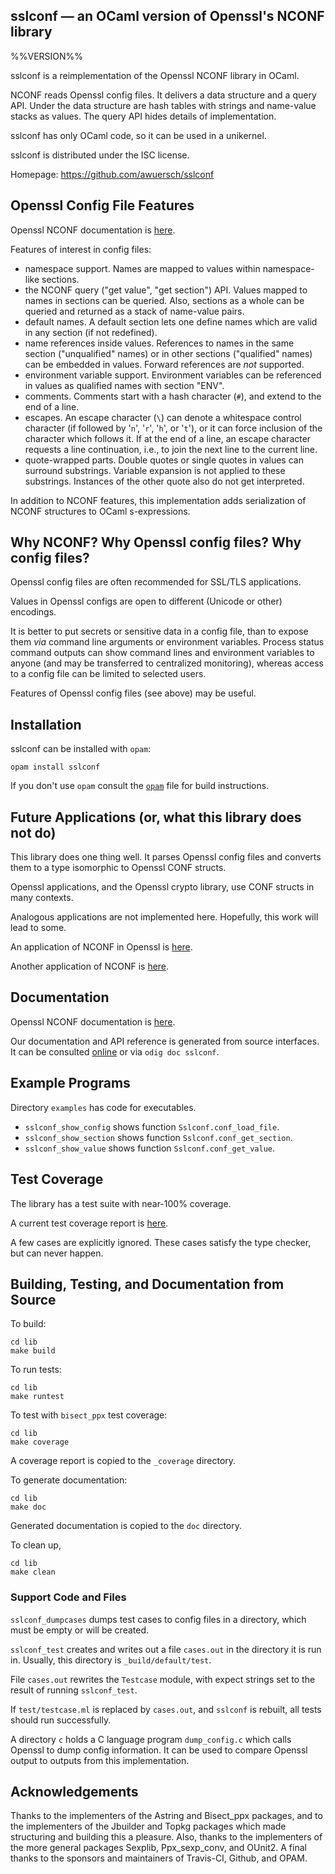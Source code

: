 sslconf — an OCaml version of Openssl's NCONF library
-------------------------------------------------------------------------------
%%VERSION%%

sslconf is a reimplementation of the Openssl NCONF library in OCaml.

NCONF reads Openssl config files. It delivers a data structure and
a query API. Under the data structure are hash tables with strings
and name-value stacks as values. The query API hides details of
implementation.

sslconf has only OCaml code, so it can be used in a unikernel.

sslconf is distributed under the ISC license.

Homepage: https://github.com/awuersch/sslconf  

## Openssl Config File Features

Openssl NCONF documentation is [here][nconf].

[nconf]: https://www.openssl.org/docs/manmaster/man5/config.html

Features of interest in config files:

* namespace support.
Names are mapped to values within namespace-like sections.
* the NCONF query ("get value", "get section") API.
Values mapped to names in sections can be queried. Also, sections as a
whole can be queried and returned as a stack of name-value pairs.
* default names.
A default section lets one define names which are valid in any section
(if not redefined).
* name references inside values.
References to names in the same section ("unqualified" names) or in other
sections ("qualified" names) can be embedded in values.
Forward references are *not* supported.
* environment variable support.
Environment variables can be referenced in values as qualified names
with section "ENV".
* comments. Comments start with a hash character (`#`),
and extend to the end of a line.
* escapes. An escape character (`\`) can
denote a whitespace control character
(if followed by '`n`', '`r`', '`h`', or '`t`'),
or it can force inclusion of the character which follows it.
If at the end of a line,
an escape character requests a line continuation, i.e.,
to join the next line to the current line.
* quote-wrapped parts.
Double quotes or single quotes in values can surround substrings.
Variable expansion is not applied to these substrings. Instances of
the other quote also do not get interpreted.

In addition to NCONF features, this implementation adds serialization of
NCONF structures to OCaml s-expressions.

## Why NCONF? Why Openssl config files? Why config files?

Openssl config files are often recommended for SSL/TLS applications.

Values in Openssl configs are open to different (Unicode or other)
encodings.

It is better
to put secrets or sensitive data in a config file,
than
to expose them *via* command line arguments or environment variables.
Process status command outputs can show
command lines and environment variables to anyone
(and may be transferred to centralized monitoring),
whereas access to a config file can be limited to selected users.

Features of Openssl config files (see above) may be useful.

## Installation

sslconf can be installed with `opam`:

    opam install sslconf

If you don't use `opam` consult the [`opam`](opam) file for build
instructions.

## Future Applications (or, what this library does not do)

This library does one thing well. It parses Openssl config files and
converts them to a type isomorphic to Openssl CONF structs.

Openssl applications, and the Openssl crypto library, use CONF structs
in many contexts.

Analogous applications are not implemented here.  Hopefully, this work
will lead to some.

An application of NCONF in Openssl is [here][nconf-x509v3_config].

[nconf-x509v3_config]: https://www.openssl.org/docs/manmaster/man5/x509v3_config.html

Another application of NCONF is [here][asn1-generate].

[asn1-generate]: https://www.openssl.org/docs/manmaster/man3/ASN1_generate_nconf.html

## Documentation

Openssl NCONF documentation is [here][nconf-config].

[nconf-config]: https://www.openssl.org/docs/manmaster/man5/config.html

Our documentation and API reference is generated from source
interfaces. It can be consulted [online][doc] or via `odig doc
sslconf`.

[doc]: https://awuersch.github.io/sslconf/doc

## Example Programs

Directory `examples` has code for executables.

* `sslconf_show_config` shows function `Sslconf.conf_load_file`.
* `sslconf_show_section` shows function `Sslconf.conf_get_section`.
* `sslconf_show_value` shows function `Sslconf.conf_get_value`.

## Test Coverage

The library has a test suite with near-100% coverage.

A current test coverage report is [here][coverage].

[coverage]: https://awuersch.github.io/sslconf/coverage

A few cases are explicitly ignored.
These cases satisfy the type checker, but can never happen.

## Building, Testing, and Documentation from Source

To build:

    cd lib
    make build

To run tests:

    cd lib
    make runtest

To test with `bisect_ppx` test coverage:

    cd lib
    make coverage

A coverage report is copied to the `_coverage` directory.

To generate documentation:

    cd lib
    make doc

Generated documentation is copied to the `doc` directory.

To clean up,

    cd lib
    make clean

### Support Code and Files

`sslconf_dumpcases` dumps test cases to config files in a directory,
which must be empty or will be created.

`sslconf_test` creates and writes out a file `cases.out` in the directory
it is run in. Usually, this directory is `_build/default/test`.

File `cases.out` rewrites the `Testcase` module, with expect strings set
to the result of running `sslconf_test`.

If `test/testcase.ml` is replaced by `cases.out`, and `sslconf` is rebuilt,
all tests should run successfully.

A directory `c` holds a C language program `dump_config.c` which calls
Openssl to dump config information. It can be used to compare Openssl
output to outputs from this implementation.

## Acknowledgements

Thanks to the implementers of the Astring and Bisect_ppx packages, and to
the implementers of the Jbuilder and Topkg packages which made structuring
and building this a pleasure. Also, thanks to the implementers of the more
general packages Sexplib, Ppx_sexp_conv, and OUnit2. A final thanks to the
sponsors and maintainers of Travis-CI, Github, and OPAM.
